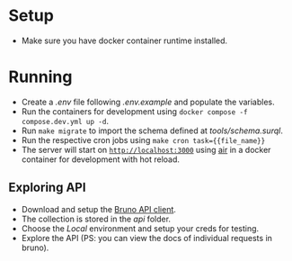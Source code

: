 # Setup

- Make sure you have docker container runtime installed.

# Running

- Create a *.env* file following *.env.example* and populate the variables.
- Run the containers for development using `docker compose -f compose.dev.yml up -d`.
- Run `make migrate` to import the schema defined at *tools/schema.surql*.
- Run the respective cron jobs using `make cron task={{file_name}}`
- The server will start on [`http://localhost:3000`](http://localhost:3000) using [air](https://github.com/cosmtrek/air) in a docker container for development with hot reload.

## Exploring API

- Download and setup the [Bruno API client](https://www.usebruno.com/).
- The collection is stored in the *api* folder.
- Choose the *Local* environment and setup your creds for testing.
- Explore the API (PS: you can view the docs of individual requests in bruno).